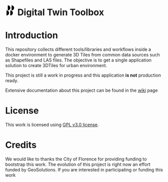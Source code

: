 # <img src="./static/img/logo.svg" height="32" /> Digital Twin Toolbox

Introduction
============
This repository collects different tools/libraries and workflows inside a docker environment to generate 3D Tiles from common data sources such as Shapefiles and LAS files. The objective is to get a single application solution to create 3DTiles for urban environment.

This project is still a work in progress and this application **is not** production ready.

Extensive documentation about this project can be found in the [wiki](https://github.com/geosolutions-it/digital-twin-toolbox/wiki) page

License
============
This work is licensed using [GPL v3.0 license](https://github.com/geosolutions-it/digital-twin-toolbox/blob/main/LICENSE.txt).

Credits
============
We would like to thanks the City of Florence for providing funding to bootstrap this work. The evolution of this project is right now an effort funded by GeoSolutions.
If you are interested in participating or funding this work

